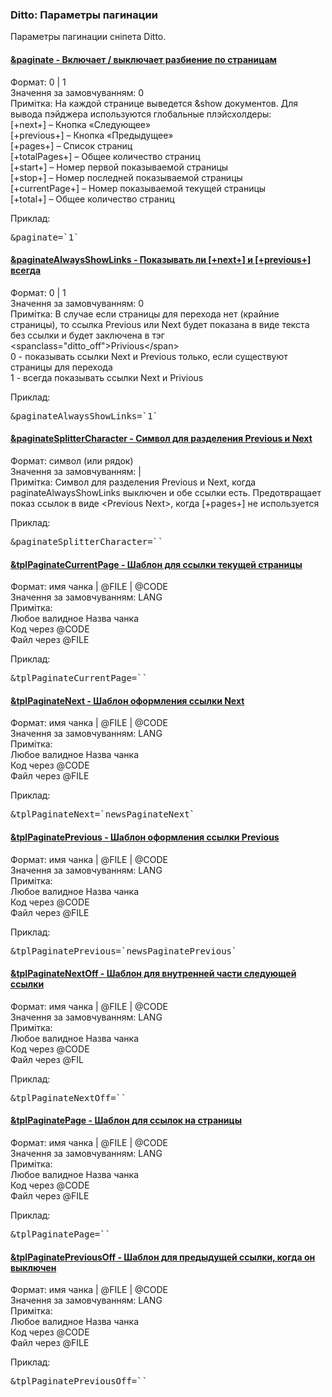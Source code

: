 
<meta http-equiv="Content-Type" content="text/html; charset=utf-8">
<h3>Ditto: Параметры пагинации </h3> 
Параметры пагинации сніпета Ditto.	
<br>
<div class="panel-group accordion">
<div class="panel panel-default">
<div class="panel-heading">
<h4 class="panel-title"><a id="569"></a><a class="accordion-toggle collapsed" data-toggle="collapse" data-parent="#accordion" href="#collapse569"><span class="text-bold">&paginate</span> - Включает / выключает разбиение по страницам</a></h4>
</div>
<div id="collapse569" class="panel-collapse collapse">
<div class="panel-body">
<span class="text-bold">Формат:</span> 0 | 1<br>
<span class="text-bold">Значення за замовчуванням:</span> 0<br>
<span class="text-bold">Примітка:</span> На каждой странице выведется &show документов. Для вывода пэйджера используются глобальные плэйсхолдеры:<br>
[+next+] – Кнопка «Следующее»<br>
[+previous+] – Кнопка «Предыдущее»<br>
[+pages+] – Список страниц<br>
[+totalPages+] – Общее количество страниц<br>
[+start+] – Номер первой показываемой страницы<br>
[+stop+] – Номер последней показываемой страницы<br>
[+currentPage+] – Номер показываемой текущей страницы<br>
[+total+] – Общее количество страниц<br>
<p><span class="text-bold">Приклад:</span></p>
<pre class="brush: html;">&paginate=`1`</pre>
</div>
</div>
</div>

<div class="panel panel-default">
<div class="panel-heading">
<h4 class="panel-title"><a id="570"></a><a class="accordion-toggle collapsed" data-toggle="collapse" data-parent="#accordion" href="#collapse570"><span class="text-bold">&paginateAlwaysShowLinks</span> - Показывать ли [+next+] и [+previous+] всегда</a></h4>
</div>
<div id="collapse570" class="panel-collapse collapse">
<div class="panel-body">
<span class="text-bold">Формат:</span> 0 | 1<br>
<span class="text-bold">Значення за замовчуванням:</span> 0<br>
<span class="text-bold">Примітка:</span> В случае если страницы для перехода нет (крайние страницы), то ссылка Previous или Next будет показана в виде текста без ссылки и будет заключена в тэг &lt;spanclass="ditto_off"&gt;Privious&lt;/span&gt;<br>
0 - показывать ссылки Next и Previous только, если существуют страницы для перехода<br>
1 - всегда показывать ссылки Next и Privious<br>
<p><span class="text-bold">Приклад:</span></p>
<pre class="brush: html;">&paginateAlwaysShowLinks=`1`</pre>
</div>
</div>
</div>

<div class="panel panel-default">
<div class="panel-heading">
<h4 class="panel-title"><a id="571"></a><a class="accordion-toggle collapsed" data-toggle="collapse" data-parent="#accordion" href="#collapse571"><span class="text-bold">&paginateSplitterCharacter</span> - Символ для разделения Previous и Next</a></h4>
</div>
<div id="collapse571" class="panel-collapse collapse">
<div class="panel-body">
<span class="text-bold">Формат:</span> символ (или рядок)<br>
<span class="text-bold">Значення за замовчуванням:</span> |<br>
<span class="text-bold">Примітка:</span> Символ для разделения Previous и Next, когда paginateAlwaysShowLinks выключен и обе ссылки есть. Предотвращает показ ссылок в виде &lt;Previous Next&gt;, когда [+pages+] не используется<br>
<p><span class="text-bold">Приклад:</span></p>
<pre class="brush: html;">&paginateSplitterCharacter=``</pre>
</div>
</div>
</div>

<div class="panel panel-default">
<div class="panel-heading">
<h4 class="panel-title"><a id="591"></a><a class="accordion-toggle collapsed" data-toggle="collapse" data-parent="#accordion" href="#collapse591"><span class="text-bold">&tplPaginateCurrentPage</span> - Шаблон для ссылки текущей страницы</a></h4>
</div>
<div id="collapse591" class="panel-collapse collapse">
<div class="panel-body">
<span class="text-bold">Формат:</span> имя чанка | @FILE | @CODE<br>
<span class="text-bold">Значення за замовчуванням:</span> LANG<br>
<span class="text-bold">Примітка:</span> <br> 
Любое валидное Назва чанка<br>
Код через @CODE<br>
Файл через @FILE<br>
<p><span class="text-bold">Приклад:</span></p>
<pre class="brush: html;">&tplPaginateCurrentPage=``</pre>
</div>
</div>
</div>

<div class="panel panel-default">
<div class="panel-heading">
<h4 class="panel-title"><a id="592"></a><a class="accordion-toggle collapsed" data-toggle="collapse" data-parent="#accordion" href="#collapse592"><span class="text-bold">&tplPaginateNext</span> - Шаблон оформления ссылки Next</a></h4>
</div>
<div id="collapse592" class="panel-collapse collapse">
<div class="panel-body">
<span class="text-bold">Формат:</span> имя чанка | @FILE | @CODE<br>
<span class="text-bold">Значення за замовчуванням:</span> LANG<br>
<span class="text-bold">Примітка:</span> <br> 
Любое валидное Назва чанка<br>
Код через @CODE<br>
Файл через @FILE<br>
<p><span class="text-bold">Приклад:</span></p>
<pre class="brush: html;">&tplPaginateNext=`newsPaginateNext`</pre>
</div>
</div>
</div>

<div class="panel panel-default">
<div class="panel-heading">
<h4 class="panel-title"><a id="593"></a><a class="accordion-toggle collapsed" data-toggle="collapse" data-parent="#accordion" href="#collapse593"><span class="text-bold">&tplPaginatePrevious</span> - Шаблон оформления ссылки Previous</a></h4>
</div>
<div id="collapse593" class="panel-collapse collapse">
<div class="panel-body">
<span class="text-bold">Формат:</span> имя чанка | @FILE | @CODE<br>
<span class="text-bold">Значення за замовчуванням:</span> LANG<br>
<span class="text-bold">Примітка:</span> <br> 
Любое валидное Назва чанка<br>
Код через @CODE<br>
Файл через @FILE<br>
<p><span class="text-bold">Приклад:</span></p>
<pre class="brush: html;">&tplPaginatePrevious=`newsPaginatePrevious`</pre>
</div>
</div>
</div>

<div class="panel panel-default">
<div class="panel-heading">
<h4 class="panel-title"><a id="594"></a><a class="accordion-toggle collapsed" data-toggle="collapse" data-parent="#accordion" href="#collapse594"><span class="text-bold">&tplPaginateNextOff</span> - Шаблон для внутренней части следующей ссылки</a></h4>
</div>
<div id="collapse594" class="panel-collapse collapse">
<div class="panel-body">
<span class="text-bold">Формат:</span> имя чанка | @FILE | @CODE<br>
<span class="text-bold">Значення за замовчуванням:</span> LANG<br>
<span class="text-bold">Примітка:</span> <br> 
Любое валидное Назва чанка<br>
Код через @CODE<br>
Файл через @FIL<br>
<p><span class="text-bold">Приклад:</span></p>
<pre class="brush: html;">&tplPaginateNextOff=``</pre>
</div>
</div>
</div>

<div class="panel panel-default">
<div class="panel-heading">
<h4 class="panel-title"><a id="595"></a><a class="accordion-toggle collapsed" data-toggle="collapse" data-parent="#accordion" href="#collapse595"><span class="text-bold">&tplPaginatePage</span> - Шаблон для ссылок на страницы</a></h4>
</div>
<div id="collapse595" class="panel-collapse collapse">
<div class="panel-body">
<span class="text-bold">Формат:</span> имя чанка | @FILE | @CODE<br>
<span class="text-bold">Значення за замовчуванням:</span> LANG<br>
<span class="text-bold">Примітка:</span> <br> 
Любое валидное Назва чанка<br>
Код через @CODE<br>
Файл через @FILE<br>
<p><span class="text-bold">Приклад:</span></p>
<pre class="brush: html;">&tplPaginatePage=``</pre>
</div>
</div>
</div>

<div class="panel panel-default">
<div class="panel-heading">
<h4 class="panel-title"><a id="596"></a><a class="accordion-toggle collapsed" data-toggle="collapse" data-parent="#accordion" href="#collapse596"><span class="text-bold">&tplPaginatePreviousOff</span> - Шаблон для предыдущей ссылки, когда он выключен</a></h4>
</div>
<div id="collapse596" class="panel-collapse collapse">
<div class="panel-body">
<span class="text-bold">Формат:</span> имя чанка | @FILE | @CODE<br>
<span class="text-bold">Значення за замовчуванням:</span> LANG<br>
<span class="text-bold">Примітка:</span> <br> 
Любое валидное Назва чанка<br>
Код через @CODE<br>
Файл через @FILE<br>
<p><span class="text-bold">Приклад:</span></p>
<pre class="brush: html;">&tplPaginatePreviousOff=``</pre>
</div>
</div>
</div>
</div>